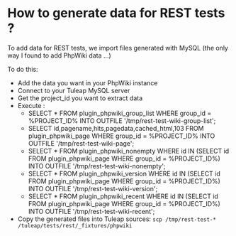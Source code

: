 # How to generate data for REST tests ?

To add data for REST tests, we import files generated with MySQL (the only way I found to add PhpWiki data ...)

To do this:

* Add the data you want in your PhpWiki instance
* Connect to your Tuleap MySQL server
* Get the project_id you want to extract data
* Execute :
    - SELECT * FROM plugin_phpwiki_group_list WHERE group_id = %PROJECT_ID% INTO OUTFILE '/tmp/rest-test-wiki-group-list';
    - SELECT id,pagename,hits,pagedata,cached_html,103 FROM plugin_phpwiki_page WHERE group_id = %PROJECT_ID% INTO OUTFILE '/tmp/rest-test-wiki-page';
    - SELECT * FROM plugin_phpwiki_nonempty WHERE id IN (SELECT id FROM plugin_phpwiki_page WHERE group_id = %PROJECT_ID%) INTO OUTFILE '/tmp/rest-test-wiki-nonempty';
    - SELECT * FROM plugin_phpwiki_version WHERE id IN (SELECT id FROM plugin_phpwiki_page WHERE group_id = %PROJECT_ID%) INTO OUTFILE '/tmp/rest-test-wiki-version';
    - SELECT * FROM plugin_phpwiki_recent WHERE id IN (SELECT id FROM plugin_phpwiki_page WHERE group_id = %PROJECT_ID%) INTO OUTFILE '/tmp/rest-test-wiki-recent';
* Copy the generated files into Tuleap sources: `scp /tmp/rest-test-* /tuleap/tests/rest/_fixtures/phpwiki`
